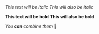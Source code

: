 *This text will be italic*
_This will also be italic_

**This text will be bold**
__This will also be bold__

_You **can** combine them_
🐇
